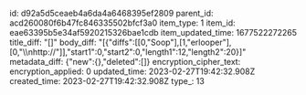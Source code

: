 id: d92a5d5ceaeb4a6da4a6468395ef2809
parent_id: acd260080f6b47fc846335502bfcf3a0
item_type: 1
item_id: eae63395b5e34af5920215326bae1cdb
item_updated_time: 1677522272265
title_diff: "[]"
body_diff: "[{\"diffs\":[[0,\"Soop\"],[1,\"erlooper\"],[0,\"\\\nhttp://\"]],\"start1\":0,\"start2\":0,\"length1\":12,\"length2\":20}]"
metadata_diff: {"new":{},"deleted":[]}
encryption_cipher_text: 
encryption_applied: 0
updated_time: 2023-02-27T19:42:32.908Z
created_time: 2023-02-27T19:42:32.908Z
type_: 13
